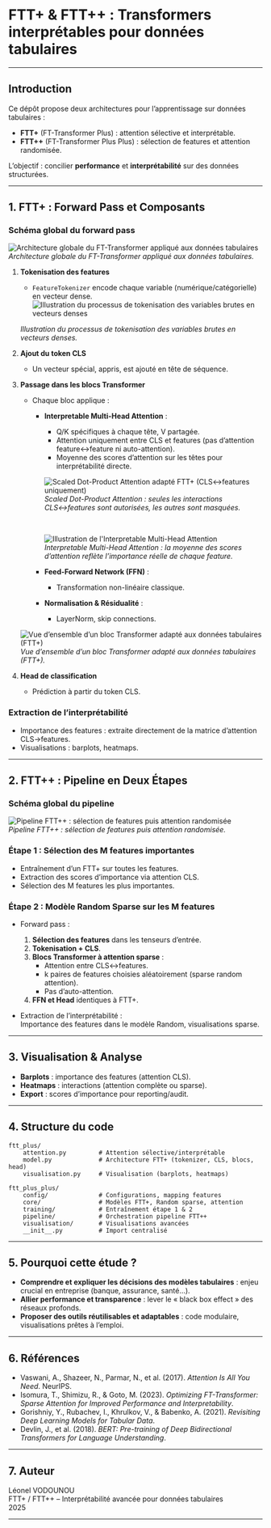 # FTT+ & FTT++ : Transformers interprétables pour données tabulaires

---

## Introduction

Ce dépôt propose deux architectures pour l’apprentissage sur données tabulaires :  
- **FTT+** (FT-Transformer Plus) : attention sélective et interprétable.
- **FTT++** (FT-Transformer Plus Plus) : sélection de features et attention randomisée.

L’objectif : concilier **performance** et **interprétabilité** sur des données structurées.

---

## 1. FTT+ : Forward Pass et Composants

### Schéma global du forward pass

![Architecture globale du FT-Transformer appliqué aux données tabulaires](FT_Transformer%20architecture.png)
*Architecture globale du FT-Transformer appliqué aux données tabulaires.*

1. **Tokenisation des features**  
   - `FeatureTokenizer` encode chaque variable (numérique/catégorielle) en vecteur dense.
   ![Illustration du processus de tokenisation des variables brutes en vecteurs denses](Illustration%20d'un%20Feature%20Tokenizer.png)

   *Illustration du processus de tokenisation des variables brutes en vecteurs denses.*

2. **Ajout du token CLS**  
   - Un vecteur spécial, appris, est ajouté en tête de séquence.

3. **Passage dans les blocs Transformer**  
   - Chaque bloc applique :
     - **Interpretable Multi-Head Attention** :  
       - Q/K spécifiques à chaque tête, V partagée.
       - Attention uniquement entre CLS et features (pas d’attention feature↔feature ni auto-attention).
       - Moyenne des scores d’attention sur les têtes pour interprétabilité directe.

       ![Scaled Dot-Product Attention adapté FTT+ (CLS↔features uniquement)](Scaled%20Dot-Product%20Attention.png)  
       *Scaled Dot-Product Attention : seules les interactions CLS↔features sont autorisées, les autres sont masquées.*

       <br>

       ![Illustration de l'Interpretable Multi-Head Attention](Interpretable%20Multi-Head%20Attention.png)  
       *Interpretable Multi-Head Attention : la moyenne des scores d’attention reflète l’importance réelle de chaque feature.*

     - **Feed-Forward Network (FFN)** :  
       - Transformation non-linéaire classique.
     - **Normalisation & Résidualité** :  
       - LayerNorm, skip connections.

   ![Vue d’ensemble d’un bloc Transformer adapté aux données tabulaires (FTT+)](One%20Transformer%20layer.png)
   *Vue d’ensemble d’un bloc Transformer adapté aux données tabulaires (FTT+).*

4. **Head de classification**  
   - Prédiction à partir du token CLS.

### Extraction de l’interprétabilité

- Importance des features : extraite directement de la matrice d’attention CLS→features.
- Visualisations : barplots, heatmaps.

---

## 2. FTT++ : Pipeline en Deux Étapes

### Schéma global du pipeline

![Pipeline FTT++ : sélection de features puis attention randomisée](pipeline_ftt_plus_plus.png)  
*Pipeline FTT++ : sélection de features puis attention randomisée.*

### Étape 1 : Sélection des M features importantes

- Entraînement d’un FTT+ sur toutes les features.
- Extraction des scores d’importance via attention CLS.
- Sélection des M features les plus importantes.

### Étape 2 : Modèle Random Sparse sur les M features

- Forward pass :
  1. **Sélection des features** dans les tenseurs d’entrée.
  2. **Tokenisation + CLS**.
  3. **Blocs Transformer à attention sparse** :
     - Attention entre CLS↔features.
     - k paires de features choisies aléatoirement (sparse random attention).
     - Pas d’auto-attention.
  4. **FFN et Head** identiques à FTT+.

- Extraction de l’interprétabilité :  
  Importance des features dans le modèle Random, visualisations sparse.

---

## 3. Visualisation & Analyse

- **Barplots** : importance des features (attention CLS).
- **Heatmaps** : interactions (attention complète ou sparse).
- **Export** : scores d’importance pour reporting/audit.

---

## 4. Structure du code

```
ftt_plus/
    attention.py         # Attention sélective/interprétable
    model.py             # Architecture FTT+ (tokenizer, CLS, blocs, head)
    visualisation.py     # Visualisation (barplots, heatmaps)

ftt_plus_plus/
    config/              # Configurations, mapping features
    core/                # Modèles FTT+, Random sparse, attention
    training/            # Entraînement étape 1 & 2
    pipeline/            # Orchestration pipeline FTT++
    visualisation/       # Visualisations avancées
    __init__.py          # Import centralisé
```

---

## 5. Pourquoi cette étude ?

- **Comprendre et expliquer les décisions des modèles tabulaires** : enjeu crucial en entreprise (banque, assurance, santé…).
- **Allier performance et transparence** : lever le « black box effect » des réseaux profonds.
- **Proposer des outils réutilisables et adaptables** : code modulaire, visualisations prêtes à l’emploi.

---

## 6. Références

- Vaswani, A., Shazeer, N., Parmar, N., et al. (2017). *Attention Is All You Need*. NeurIPS.
- Isomura, T., Shimizu, R., & Goto, M. (2023). *Optimizing FT-Transformer: Sparse Attention for Improved Performance and Interpretability*.
- Gorishniy, Y., Rubachev, I., Khrulkov, V., & Babenko, A. (2021). *Revisiting Deep Learning Models for Tabular Data*.
- Devlin, J., et al. (2018). *BERT: Pre-training of Deep Bidirectional Transformers for Language Understanding*.

---

## 7. Auteur

Léonel VODOUNOU  
FTT+ / FTT++ – Interprétabilité avancée pour données tabulaires  
2025

---
